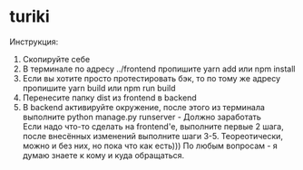 # turiki  
Инструкция:
1) Скопируйте себе
2) В терминале по адресу ../frontend пропишите yarn add или npm install
3) Если вы хотите просто протестировать бэк, то по тому же адресу пропишите yarn build или npm run build
4) Перенесите папку dist из frontend в backend
5) В backend активируйте окружение, после этого из терминала выполните python manage.py runserver - Должно заработать  
Если надо что-то сделать на frontend'e, выполните первые 2 шага, после внесённых изменений выполните шаги 3-5.
Теореотически, можно и без них, но пока что как есть)))
По любым вопросам - я думаю знаете к кому и куда обращаться.
